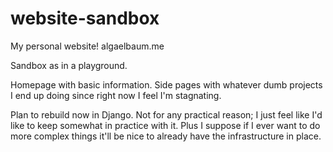 # website-sandbox

My personal website! algaelbaum.me

Sandbox as in a playground.

Homepage with basic information. Side pages with whatever dumb projects I end
up doing since right now I feel I'm stagnating.

Plan to rebuild now in Django. Not for any practical reason; I just feel like
I'd like to keep somewhat in practice with it. Plus I suppose if I ever want to
do more complex things it'll be nice to already have the infrastructure in
place.
